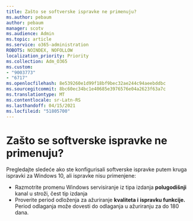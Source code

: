 ```yaml
---
title: Zašto se softverske ispravke ne primenuju?
ms.author: pebaum
author: pebaum
manager: scotv
ms.audience: Admin
ms.topic: article
ms.service: o365-administration
ROBOTS: NOINDEX, NOFOLLOW
localization_priority: Priority
ms.collection: Adm_O365
ms.custom:
- "9003773"
- "6717"
ms.openlocfilehash: 8e539260e1d99f18bf9bec32ae244c94aeebddbc
ms.sourcegitcommit: 8bc60ec34bc1e40685e3976576e04a2623f63a7c
ms.translationtype: MT
ms.contentlocale: sr-Latn-RS
ms.lasthandoff: 04/15/2021
ms.locfileid: "51805700"
---
```

# <a name="why-software-updates-are-not-being-deployed"></a>Zašto se softverske ispravke ne primenuju?

Pregledajte sledeće ako ste konfigurisali softverske ispravke putem kruga ispravki za Windows 10, ali ispravke nisu primenjene:  

- Razmotrite promenu Windows servisiranje iz tipa izdanja  **polugodišnji**  kanal u stroži, čest tip izdanja  
- Proverite period odloženja za ažuriranje **kvaliteta i** **ispravku funkcije.** Period odlaganja može dovesti do odlaganja u ažuriranju za do 180 dana.
